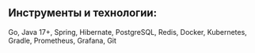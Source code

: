
## Инструменты и технологии:         
Go, Java 17+, Spring, Hibernate,
PostgreSQL, Redis, Docker,
Kubernetes, Gradle, Prometheus,
Grafana, Git 

<!---
EgorVasilev1/EgorVasilev1 is a ✨ special ✨ repository because its `README.md` (this file) appears on your GitHub profile.
You can click the Preview link to take a look at your changes.
--->
